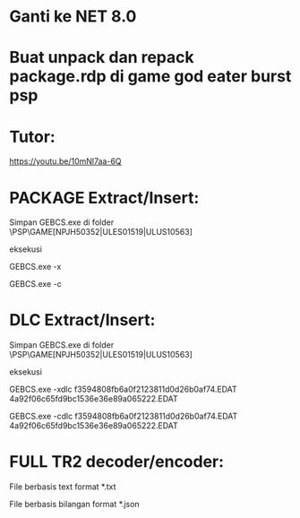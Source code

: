 # Ganti ke NET 8.0


# Buat unpack dan repack package.rdp di game god eater burst psp


# Tutor:
https://youtu.be/10mNl7aa-6Q

# PACKAGE Extract/Insert:
Simpan GEBCS.exe di folder \PSP\GAME\[NPJH50352|ULES01519|ULUS10563]

eksekusi

GEBCS.exe -x

GEBCS.exe -c

# DLC Extract/Insert:
Simpan GEBCS.exe di folder \PSP\GAME\[NPJH50352|ULES01519|ULUS10563]

eksekusi

GEBCS.exe -xdlc f3594808fb6a0f2123811d0d26b0af74.EDAT 4a92f06c65fd9bc1536e36e89a065222.EDAT

GEBCS.exe -cdlc f3594808fb6a0f2123811d0d26b0af74.EDAT 4a92f06c65fd9bc1536e36e89a065222.EDAT

# FULL TR2 decoder/encoder:
File berbasis text format *.txt

File berbasis bilangan format *.json
